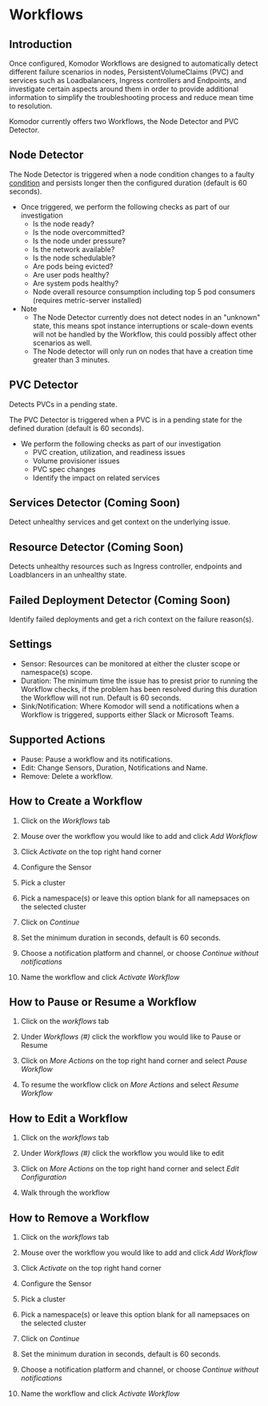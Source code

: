 # Workflows

## Introduction

Once configured, Komodor Workflows are designed to automatically detect different failure scenarios in nodes, PersistentVolumeClaims (PVC) and services such as Loadbalancers, Ingress controllers and Endpoints, and investigate certain aspects around them in order to provide additional information to simplify the troubleshooting process and reduce mean time to resolution.

Komodor currently offers two Workflows, the Node Detector and PVC Detector.

## Node Detector

The Node Detector is triggered when a node condition changes to a faulty [condition](https://kubernetes.io/docs/concepts/architecture/nodes/#condition) and persists longer then the configured duration (default is 60 seconds).

- Once triggered, we perform the following checks as part of our investigation 
    - Is the node ready?
    - Is the node overcommitted?
    - Is the node under pressure?
    - Is the network available?
    - Is the node schedulable?
    - Are pods being evicted?
    - Are user pods healthy?
    - Are system pods healthy?
    - Node overall resource consumption including top 5 pod consumers (requires metric-server installed)
- Note
    - The Node Detector currently does not detect nodes in an "unknown" state, this means spot instance interruptions or scale-down events will not be handled by the Workflow, this could possibly affect other scenarios as well.
    - The Node detector will only run on nodes that have a creation time greater than 3 minutes.

##  PVC Detector
Detects PVCs in a pending state. 

The PVC Detector is triggered when a PVC is in a pending state for the defined duration (default is 60 seconds).
- We perform the following checks as part of our investigation   
    - PVC creation, utilization, and readiness issues
    - Volume provisioner issues
    - PVC spec changes
    - Identify the impact on related services

##  Services Detector (Coming Soon)
Detect unhealthy services and get context on the underlying issue.

##  Resource Detector (Coming Soon)
Detects unhealthy resources such as Ingress controller, endpoints and Loadblancers in an unhealthy state. 

##  Failed Deployment Detector (Coming Soon)
Identify failed deployments and get a rich context on the failure reason(s).

## Settings

- Sensor: Resources can be monitored at either the cluster scope or namespace(s) scope.
- Duration: The minimum time the issue has to presist prior to running the Workflow checks, if the problem has been resolved during this duration the Workflow will not run. Default is 60 seconds.
- Sink/Notification: Where Komodor will send a notifications when a Workflow is triggered, supports either Slack or Microsoft Teams.

## Supported Actions
- Pause: Pause a workflow and its notifications.
- Edit: Change Sensors, Duration, Notifications and Name.
- Remove: Delete a workflow.

## How to Create a Workflow

1. Click on the _Workflows_ tab

2. Mouse over the workflow you would like to add and click _Add Workflow_

3. Click _Activate_ on the top right hand corner

4. Configure the Sensor

5. Pick a cluster

6. Pick a namespace(s) or leave this option blank for all namepsaces on the selected cluster

7. Click on _Continue_

8. Set the minimum duration in seconds, default is 60 seconds.

9. Choose a notification platform and channel, or choose _Continue without notifications_

10. Name the workflow and click _Activate Workflow_

## How to Pause or Resume a Workflow

1. Click on the _workflows_ tab

2. Under _Workflows (#)_ click the workflow you would like to Pause or Resume

3. Click on _More Actions_ on the top right hand corner and select _Pause Workflow_

4. To resume the workflow click on _More Actions_ and select _Resume Workflow_

## How to Edit a Workflow

1. Click on the _workflows_ tab

2. Under _Workflows (#)_ click the workflow you would like to edit

3. Click on _More Actions_ on the top right hand corner and select _Edit Configuration_

4. Walk through the workflow


## How to Remove a Workflow

1. Click on the _workflows_ tab

2. Mouse over the workflow you would like to add and click _Add Workflow_

3. Click _Activate_ on the top right hand corner

4. Configure the Sensor

5. Pick a cluster

6. Pick a namespace(s) or leave this option blank for all namepsaces on the selected cluster

7. Click on _Continue_

8. Set the minimum duration in seconds, default is 60 seconds.

9. Choose a notification platform and channel, or choose _Continue without notifications_

10. Name the workflow and click _Activate Workflow_